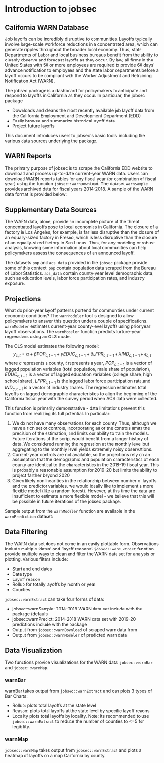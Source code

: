 # Introduction to jobsec

## California WARN Database

Job layoffs can be incredibly disruptive to communities. Layoffs typically involve large-scale workforce reductions in a concentrated area, which can generate ripples throughout the broader local economy. Thus, state Departments of Labor and local business bureaus benefit from the ability to cleanly observe and forecast layoffs as they occur. By law, all firms in the United States with 50 or more employees are required to provide 60 days' advance notification to employees and the state labor departments before a layoff occurs to be compliant with the Worker Adjustment and Retraining Notification Act (WARN).

The jobsec package is a dashboard for policymakers to anticipate and respond to layoffs in California as they occur. In particular, the jobsec package:
  - Downloads and cleans the most recently available job layoff data from the California Employment and Development Department (EDD)
  - Easily browse and summarize historical layoff data
  - Project future layoffs
  
This document introduces users to jobsec's basic tools, including the various data sources underlying the package.

## WARN Reports

The primary purpose of jobsec is to scrape the California EDD website to download and process up-to-date current-year WARN data. Users can download WARN reports tables for any fiscal year (or combination of fiscal year) using the function `jobsec::warnDownload`. The dataset `warnSample` provides archived data for fiscal years 2014-2018. A sample of the WARN data format is provided below:

## Supplementary Data Sources

The WARN data, alone, provide an incomplete picture of the threat concentrated layoffs pose to local economies in California. The closure of a factory in Los Angeles, for example, is far less disruptive than the closure of an equally-sized factory in Fresno, which is less disruptive than the closure of an equally-sized factory in San Lucas. Thus, for any modeling or robust analysis, knowing some information about local communities can help policymakers assess the consequences of an announced layoff.

The datasets `pop` and `acs_data` provided in the `jobsec` package provide some of this context. `pop` contain population data scraped from the Bureau of Labor Statistics. `acs_data` contain county-year level demographic data, such as education levels, labor force participation rates, and industry exposure. 

## Projections

What do prior-year layoff patterns portend for communities under current economic conditions? The `warnModeler` tool is designed to allow policymakers to answer this question under a couple of specifications. `warnModeler` estimates current-year county-level layoffs using prior year layoff observations. The `warnModeler` function predicts furture-year regressions using an OLS model.

The OLS model estimates the following model:
$$y_{c,t} = \alpha + \beta POP_{c,t-1} + \gamma EDUC_{c,t-1} + \delta LFPR_{c,t-1} + \lambda IND_{c,t-1} + \epsilon_{c,t}$$
where $c$ represents a county, $t$ represents a year, $POP_{c,t-1}$ is a vector of lagged population variables (total population, male share of population), $EDUC_{c,t-1}$ is a vector of lagged education variables (college share, high school share), $LFPR_{c,t-1}$ is the lagged labor force participation rate,and $IND_{c,t-1}$ is a vector of industry shares. The regression estimates total layoffs on lagged demographic characteristics to align the beginning of the California fiscal year with the survey period when ACS data were collected. 

This function is primarily demonstrative - data limitations prevent this function from realizing its full potential. In particular: 

1. We do not have many observations for each county. Thus, although we have a rich set of controls, incorporating all of the controls limits the precision of the estimation, and limits our ability to train the models. Future iterations of the script would benefit from a longer history of data. We considered running the regression at the monthly level but aggregating to the monthly level yields extremely noisy observations.
2. Current-year controls are not available, so the projections rely on an assumption that the demographic and population characteristics of each county are identical to the characteristics in the 2018-19 fiscal year. This is probably a reasonable assumption for 2019-20 but limits the ability to project farther beyond 2020.
3. Given likely nonlinearities in the relationship between number of layoffs and the predictor variables, we would ideally like to implement a more flexible model (like a random forest). However, at this time the data are insufficient to estimate a more flexible model - we believe that this will be possible in future iterations of the jobsec package. 

Sample output from the `warnModeler` function are available in the `warnPrediction` dataset:

## Data Filtering

The WARN data set does not come in an easily plottable form. Observations include multiple ‘dates’ and ‘layoff reasons’.  `jobsec::warnExtract` function provide multiple ways to clean and filter the WARN data set for analysis or plotting. Various filters include:

  -	Start and end dates
  -	Date type
  -	Layoff reason
  -	Rollup for totally layoffs by month or year
  -	Counties 

`jobsec::warnExtract` can take four forms of data: 

  -	jobsec::warnSample: 2014-2018 WARN data set include with the package (default)
  -	jobsec::warnPrecict: 2014-2018 WARN data set  with 2019-20 predictions include with the package
  -	Output from `jobsec::warnDownload` of scraped warn data from 
  -	Output from `jobsec::warnModeler` of predicted warn data

## Data Visualization

Two functions provide visualizations for the WARN data: `jobsec::warnBar` and `jobsec::warnMap`.

### warnBar

warnBar takes output from `jobsec::warnExtract` and can plots 3 types of Bar Charts:
  
  - Rollup: plots total layoffs at the state level
  - Reason: plots total layoffs at the state level by specific layoff reaons
  - Locality plots total layoffs by locality. Note: its recommended to use `jobsec::warnExtract` to reduce the number of counties
  to <=5 for legibility.

### warnMap

`jobsec::warnMap` takes output from `jobsec::warnExtract` and plots a heatmap of layoffs on a map California by county.

